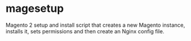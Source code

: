 # magesetup
Magento 2 setup and install script that creates a new Magento instance, installs it, sets permissions and then create an Nginx config file.
